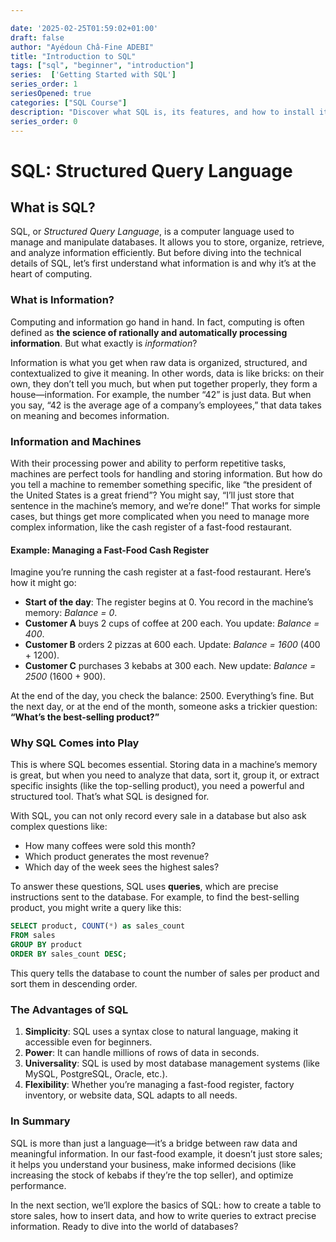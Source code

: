 ```yaml
---

date: '2025-02-25T01:59:02+01:00'  
draft: false  
author: "Ayédoun Châ-Fine ADEBI"  
title: "Introduction to SQL"  
tags: ["sql", "beginner", "introduction"]  
series:  ['Getting Started with SQL']
series_order: 1
seriesOpened: true
categories: ["SQL Course"]  
description: "Discover what SQL is, its features, and how to install it."  
series_order: 0
---
```



# SQL: Structured Query Language

## What is SQL?

SQL, or *Structured Query Language*, is a computer language used to manage and manipulate databases. It allows you to store, organize, retrieve, and analyze information efficiently. But before diving into the technical details of SQL, let’s first understand what information is and why it’s at the heart of computing.

### What is Information?

Computing and information go hand in hand. In fact, computing is often defined as **the science of rationally and automatically processing information**. But what exactly is *information*?

Information is what you get when raw data is organized, structured, and contextualized to give it meaning. In other words, data is like bricks: on their own, they don’t tell you much, but when put together properly, they form a house—information. For example, the number “42” is just data. But when you say, “42 is the average age of a company’s employees,” that data takes on meaning and becomes information.

### Information and Machines

With their processing power and ability to perform repetitive tasks, machines are perfect tools for handling and storing information. But how do you tell a machine to remember something specific, like “the president of the United States is a great friend”? You might say, “I’ll just store that sentence in the machine’s memory, and we’re done!” That works for simple cases, but things get more complicated when you need to manage more complex information, like the cash register of a fast-food restaurant.

#### Example: Managing a Fast-Food Cash Register

Imagine you’re running the cash register at a fast-food restaurant. Here’s how it might go:

- **Start of the day**: The register begins at 0. You record in the machine’s memory: *Balance = 0*.
- **Customer A** buys 2 cups of coffee at 200 each. You update: *Balance = 400*.
- **Customer B** orders 2 pizzas at 600 each. Update: *Balance = 1600* (400 + 1200).
- **Customer C** purchases 3 kebabs at 300 each. New update: *Balance = 2500* (1600 + 900).

At the end of the day, you check the balance: 2500. Everything’s fine. But the next day, or at the end of the month, someone asks a trickier question: **“What’s the best-selling product?”**

### Why SQL Comes into Play

This is where SQL becomes essential. Storing data in a machine’s memory is great, but when you need to analyze that data, sort it, group it, or extract specific insights (like the top-selling product), you need a powerful and structured tool. That’s what SQL is designed for.

With SQL, you can not only record every sale in a database but also ask complex questions like:

- How many coffees were sold this month?
- Which product generates the most revenue?
- Which day of the week sees the highest sales?

To answer these questions, SQL uses **queries**, which are precise instructions sent to the database. For example, to find the best-selling product, you might write a query like this:

```sql
SELECT product, COUNT(*) as sales_count
FROM sales
GROUP BY product
ORDER BY sales_count DESC;
```

This query tells the database to count the number of sales per product and sort them in descending order.

### The Advantages of SQL

1. **Simplicity**: SQL uses a syntax close to natural language, making it accessible even for beginners.
2. **Power**: It can handle millions of rows of data in seconds.
3. **Universality**: SQL is used by most database management systems (like MySQL, PostgreSQL, Oracle, etc.).
4. **Flexibility**: Whether you’re managing a fast-food register, factory inventory, or website data, SQL adapts to all needs.

### In Summary

SQL is more than just a language—it’s a bridge between raw data and meaningful information. In our fast-food example, it doesn’t just store sales; it helps you understand your business, make informed decisions (like increasing the stock of kebabs if they’re the top seller), and optimize performance.

In the next section, we’ll explore the basics of SQL: how to create a table to store sales, how to insert data, and how to write queries to extract precise information. Ready to dive into the world of databases?
